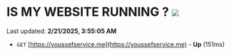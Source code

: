 # IS MY WEBSITE RUNNING ? [![](https://img.shields.io/static/v1?label=Sponsor&message=%E2%9D%A4&logo=GitHub&color=%23fe8e86)](https://github.com/sponsors/Youssef-Lehmam)

Last updated: **2/21/2025, 3:55:05 AM**

- `GET` [https://youssefservice.me](https://youssefservice.me) - **Up** (151ms)
